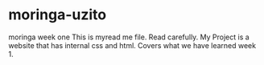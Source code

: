 # moringa-uzito
moringa week one
This is myread me file. Read carefully.
My Project is a website that has internal css and html.
Covers what we have learned week 1.
